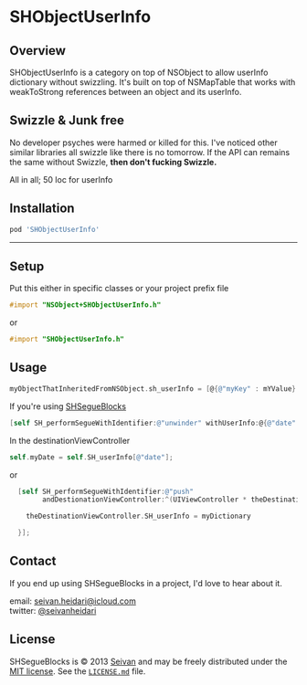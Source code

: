 SHObjectUserInfo
==========

Overview
--------

SHObjectUserInfo is a category on top of NSObject to allow userInfo dictionary without swizzling. It's built on top of NSMapTable that works with weakToStrong references between an object and its userInfo. 


Swizzle & Junk free 
-------------------

No developer psyches were harmed or killed for this. I've noticed other similar libraries all swizzle like there is no tomorrow. If the API can remains the same without Swizzle, **then don't fucking Swizzle.**

All in all; 50 loc for userInfo


Installation
------------

```ruby
pod 'SHObjectUserInfo'
```

***

Setup
-----

Put this either in specific classes or your project prefix file

```objective-c
#import "NSObject+SHObjectUserInfo.h"
```

or

```objective-c
#import "SHObjectUserInfo.h"
```

Usage
-----

```objective-c
myObjectThatInheritedFromNSObject.sh_userInfo = [@{@"myKey" : mYValue} mutableCopy];
``` 

If you're using [SHSegueBlocks](http://www.github.com/seivan/SHSegueBlocks)

```objective-c
[self SH_performSegueWithIdentifier:@"unwinder" withUserInfo:@{@"date" : [NSDate date]}];
```

In the destinationViewController

```objective-c
self.myDate = self.SH_userInfo[@"date"];
```

or

```objective-c
  [self SH_performSegueWithIdentifier:@"push" 
        andDestionationViewController:^(UIViewController * theDestinationViewController) {

    theDestinationViewController.SH_userInfo = myDictionary

  }];

```

Contact
-------

If you end up using SHSegueBlocks in a project, I'd love to hear about it.

email: [seivan.heidari@icloud.com](mailto:seivan.heidari@icloud.com)  
twitter: [@seivanheidari](https://twitter.com/seivanheidari)

## License

SHSegueBlocks is © 2013 [Seivan](http://www.github.com/seivan) and may be freely
distributed under the [MIT license](http://opensource.org/licenses/MIT).
See the [`LICENSE.md`](https://github.com/seivan/SHSegueBlocks/blob/master/LICENSE.md) file.